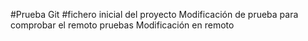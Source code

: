#Prueba Git
#fichero inicial del proyecto
Modificación de prueba para comprobar el remoto
pruebas
Modificación en remoto 

